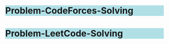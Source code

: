 <h1 style="background-color:powderblue;">Problem-CodeForces-Solving</h1>
<h1 style="background-color:powderblue;">Problem-LeetCode-Solving</h1>

